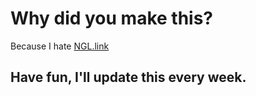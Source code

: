 <!DOCTYPE html>
<html lang="en">
<head>
    <meta charset="UTF-8">
    <meta name="viewport" content="width=device-width, initial-scale=1.0">
</head>
<body>
    <h1>Why did you make this?</h1>
    <p>Because I hate <span><a href="https://ngl.link">NGL.link</a></span></p>
    <h2><strong>Have fun, I'll update this every week.</strong></h2>
</body>
</html>
